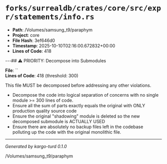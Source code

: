 # `forks/surrealdb/crates/core/src/expr/statements/info.rs`

- **Path**: /Volumes/samsung_t9/paraphym
- **Project**: core
- **File Hash**: 3ef646d0  
- **Timestamp**: 2025-10-10T02:16:00.672832+00:00  
- **Lines of Code**: 418

---## ⚠️ PRIORITY: Decompose into Submodules

**File**: ``  
**Lines of Code**: 418 (threshold: 300)

This file MUST be decomposed before addressing any other violations.

- Decompose the code into logical separation of concerns with no single module >= 300 lines of code. 
- Ensure all the sum of parts exactly equals the original with ONLY production quality source code
- Ensure the original "shadowing" module is deleted so the new decomposed submodule is ACTUALLY USED
- Ensure there are absolutely no backup files left in the codebase polluting up the code with the original monolithic file.

------

*Generated by kargo-turd 0.1.0*

/Volumes/samsung_t9/paraphym